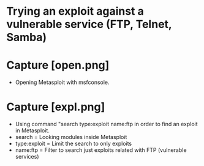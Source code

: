 # Trying an exploit against a vulnerable service (FTP, Telnet, Samba)
# Capture [open.png]
- Opening Metasploit with msfconsole.
# Capture [expl.png]
- Using command "search type:exploit name:ftp in order to find an exploit in Metasploit.
- search = Looking modules inside Metasploit
- type:exploit = Limit the search to only exploits
- name:ftp = Filter to search just exploits related with FTP (vulnerable services)
